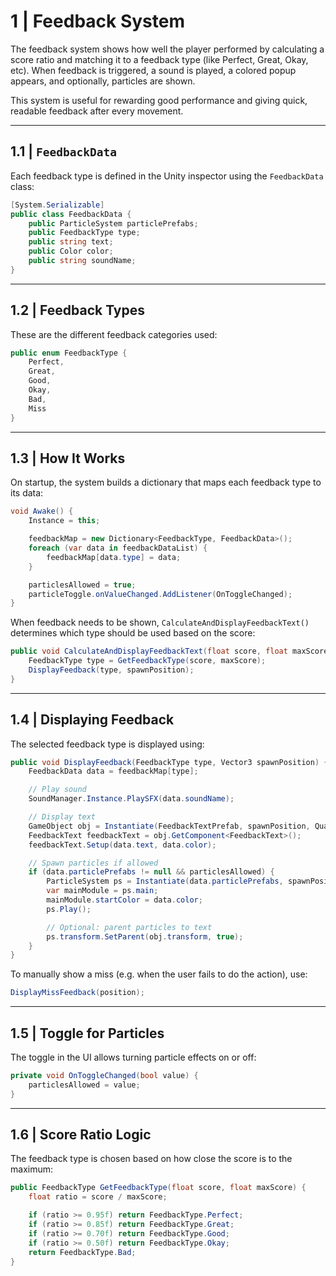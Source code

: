 # 1 | Feedback System

The feedback system shows how well the player performed by calculating a score ratio and matching it to a feedback type (like Perfect, Great, Okay, etc). When feedback is triggered, a sound is played, a colored popup appears, and optionally, particles are shown.

This system is useful for rewarding good performance and giving quick, readable feedback after every movement.

---

## 1.1 | `FeedbackData`

Each feedback type is defined in the Unity inspector using the `FeedbackData` class:

```csharp
[System.Serializable]
public class FeedbackData {
    public ParticleSystem particlePrefabs;
    public FeedbackType type;
    public string text;
    public Color color;
    public string soundName;
}
```

---

## 1.2 | Feedback Types

These are the different feedback categories used:

```csharp
public enum FeedbackType {
    Perfect,
    Great,
    Good,
    Okay,
    Bad,
    Miss
}
```

---

## 1.3 | How It Works

On startup, the system builds a dictionary that maps each feedback type to its data:

```csharp
void Awake() {
    Instance = this;

    feedbackMap = new Dictionary<FeedbackType, FeedbackData>();
    foreach (var data in feedbackDataList) {
        feedbackMap[data.type] = data;
    }

    particlesAllowed = true;
    particleToggle.onValueChanged.AddListener(OnToggleChanged);
}
```

When feedback needs to be shown, `CalculateAndDisplayFeedbackText()` determines which type should be used based on the score:

```csharp
public void CalculateAndDisplayFeedbackText(float score, float maxScore, Vector3 spawnPosition) {
    FeedbackType type = GetFeedbackType(score, maxScore);
    DisplayFeedback(type, spawnPosition);
}
```

---

## 1.4 | Displaying Feedback

The selected feedback type is displayed using:

```csharp
public void DisplayFeedback(FeedbackType type, Vector3 spawnPosition) {
    FeedbackData data = feedbackMap[type];

    // Play sound
    SoundManager.Instance.PlaySFX(data.soundName);

    // Display text
    GameObject obj = Instantiate(FeedbackTextPrefab, spawnPosition, Quaternion.identity);
    FeedbackText feedbackText = obj.GetComponent<FeedbackText>();
    feedbackText.Setup(data.text, data.color);

    // Spawn particles if allowed
    if (data.particlePrefabs != null && particlesAllowed) {
        ParticleSystem ps = Instantiate(data.particlePrefabs, spawnPosition, Quaternion.identity);
        var mainModule = ps.main;
        mainModule.startColor = data.color;
        ps.Play();

        // Optional: parent particles to text
        ps.transform.SetParent(obj.transform, true);
    }
}
```

To manually show a miss (e.g. when the user fails to do the action), use:

```csharp
DisplayMissFeedback(position);
```

---

## 1.5 | Toggle for Particles

The toggle in the UI allows turning particle effects on or off:

```csharp
private void OnToggleChanged(bool value) {
    particlesAllowed = value;
}
```

---

## 1.6 | Score Ratio Logic

The feedback type is chosen based on how close the score is to the maximum:

```csharp
public FeedbackType GetFeedbackType(float score, float maxScore) {
    float ratio = score / maxScore;

    if (ratio >= 0.95f) return FeedbackType.Perfect;
    if (ratio >= 0.85f) return FeedbackType.Great;
    if (ratio >= 0.70f) return FeedbackType.Good;
    if (ratio >= 0.50f) return FeedbackType.Okay;
    return FeedbackType.Bad;
}
```